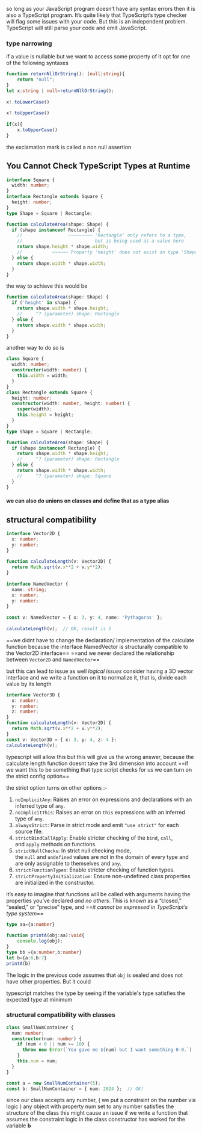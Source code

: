 so long as your JavaScript program doesn’t have any syntax errors then it is also a TypeScript program. It’s quite likely that TypeScript’s type checker will flag some issues with your code. But this is an independent problem. TypeScript will still parse your code and emit JavaScript.

### type narrowing
if a value is nullable but we want to access some property of it opt for one of the following syntaxes
```ts
function returnNllOrString(): (null|string){
    return "null";
}
let x:string | null=returnNllOrString();
  
x!.toLowerCase()
  
x?.toUpperCase()
  
if(x){
    x.toUpperCase()
}
```

the exclamation mark is called a non null assertion

## You Cannot Check TypeScript Types at Runtime
```ts
interface Square {
  width: number;
}
interface Rectangle extends Square {
  height: number;
}
type Shape = Square | Rectangle;

function calculateArea(shape: Shape) {
  if (shape instanceof Rectangle) {
    //                 ~~~~~~~~~ 'Rectangle' only refers to a type,
    //                           but is being used as a value here
    return shape.height * shape.width;
    //           ~~~~~~ Property 'height' does not exist on type 'Shape'
  } else {
    return shape.width * shape.width;
  }
}
```
the way to achieve this would be
```ts
function calculateArea(shape: Shape) {
  if ('height' in shape) {
    return shape.width * shape.height;
    //     ^? (parameter) shape: Rectangle
  } else {
    return shape.width * shape.width;
  }
}
```
another way to do so is
```ts
class Square {
  width: number;
  constructor(width: number) {
    this.width = width;
  }
}
class Rectangle extends Square {
  height: number;
  constructor(width: number, height: number) {
    super(width);
    this.height = height;
  }
}
type Shape = Square | Rectangle;

function calculateArea(shape: Shape) {
  if (shape instanceof Rectangle) {
    return shape.width * shape.height;
    //     ^? (parameter) shape: Rectangle
  } else {
    return shape.width * shape.width;
    //     ^? (parameter) shape: Square
  }
}
```

#### we can also do unions on classes and define that as a type alias

## structural compatibility
```ts
interface Vector2D {
  x: number;
  y: number;
}
  
function calculateLength(v: Vector2D) {
  return Math.sqrt(v.x**2 + v.y**2);
}
  
interface NamedVector {
  name: string;
  x: number;
  y: number;
}
  
const v: NamedVector = { x: 3, y: 4, name: 'Pythagoras' };
  
calculateLength(v);  // OK, result is 5
```

==we didnt have to change the declaration/ implementation of the calculate function because the interface NamedVector is structurally compatible to the Vector2D interface==
==and  we never declared the relationship between `Vector2D` and `NamedVector`==

but this can lead to issue as well *logical issues*
consider having a 3D vector interface and we write a function on it to normalize it, that is, divide each value by its length

```ts
interface Vector3D {
  x: number;
  y: number;
  z: number;
}
function calculateLength(v: Vector2D) {
  return Math.sqrt(v.x**2 + v.y**2);
}
const v: Vector3D = { x: 3, y: 4, z: 4 };
calculateLength(v);
```

typescript will allow this but this will give us the wrong answer, because the calculate length function doesnt take the 3rd dimension into account
==if we want this to be something that type script checks for us we can turn on the strict config option== 

the strict option turns on other options :-
1. `noImplicitAny`: Raises an error on expressions and declarations with an inferred type of `any`.
2. `noImplicitThis`: Raises an error on `this` expressions with an inferred type of `any`.
3. `alwaysStrict`: Parse in strict mode and emit `"use strict"` for each source file.
4. `strictBindCallApply`: Enable stricter checking of the `bind`, `call`, and `apply` methods on functions.
5. `strictNullChecks`: In strict null checking mode, the `null` and `undefined` values are not in the domain of every type and are only assignable to themselves and `any`.
6. `strictFunctionTypes`: Enable stricter checking of function types.
7. `strictPropertyInitialization`: Ensure non-undefined class properties are initialized in the constructor.

it’s easy to imagine that functions will be called with arguments having the properties you’ve declared _and no others_. 
This is known as a “closed,” “sealed,” or “precise” type, and ==*it cannot be expressed in TypeScript’s type system*==
```ts
type aa={a:number}
  
function printA(obj:aa):void{
    console.log(obj);
}
type bb ={a:number,b:number}
let b={a:6,b:7}
printA(b)

```
The logic in the previous code  assumes that `obj` is sealed and does not have other properties. But it could

typescript matches the type by seeing if the variable's type satisfies the expected type at minimum
### structural compatibility with classes
```ts
class SmallNumContainer {
  num: number;
  constructor(num: number) {
    if (num < 0 || num >= 10) {
      throw new Error(`You gave me ${num} but I want something 0-9.`)
    }
    this.num = num;
  }
}

const a = new SmallNumContainer(5);
const b: SmallNumContainer = { num: 2024 };  // OK!
```
since our class accepts any number, ( we put a constraint on the number via logic ) any object with property num set to any number satisfies the structure of the class
this might cause an issue if we write a function that assumes the constraint logic in the class constructor has worked for the variable **b**
